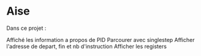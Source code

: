 # Aise

Dans ce projet  :

Affiché les information a propos de PID
Parcourer avec singlestep
Afficher l'adresse de depart, fin et nb d'instruction
Afficher les registers
